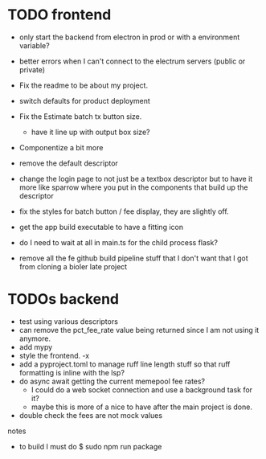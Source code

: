 # TODO frontend
- only start the backend from electron in prod or with a environment variable?
- better errors when I can't connect to the electrum servers (public or private)
- Fix the readme to be about my project.
- switch defaults for product deployment
- Fix the Estimate batch tx button size. 
  - have it line up with output box size?
- Componentize a bit more 
- remove the default descriptor
- change the login page to not just be a textbox descriptor but to have it more like sparrow where you put in the components that build up the descriptor
- fix the styles for batch button / fee display, they are slightly off.

- get the app build executable to have a fitting icon
- do I need to wait at all in main.ts for the child process flask?
- remove all the fe github build pipeline stuff that I don't want that I got from cloning a bioler late project


# TODOs backend
- test using various descriptors
- can remove the pct_fee_rate value being returned since I am not using it anymore.
- add mypy
- style the frontend. -x
- add a pyproject.toml to manage ruff line length stuff so that ruff formatting is inline with the lsp?
- do async await getting the current memepool fee rates?
    - I could do a web socket connection and use a background task for it?
    - maybe this is more of a nice to have after the main project is done.
- double check the fees are not mock values

notes
- to build I must do 
$ sudo npm run package
